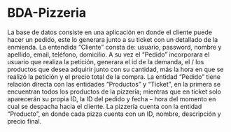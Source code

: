 # BDA-Pizzeria

La base de datos consiste en una aplicación en donde el cliente puede hacer un pedido, este lo generara junto a su ticket con un detallado de la enmienda.
La  entendida “Cliente” consta de: usuario, password, nombre y apellido, email, teléfono, domicilio. A su vez el “Pedido” incorporara el  usuario que realiza la petición, generara el id de la demanda, el / los productos que desea adquirir junto con su cantidad, más la hora en que se realizó la petición y el precio total de la compra.
La entidad “Pedido” tiene relación directa con las entidades “Productos” y “Ticket”, en la primera se encuentran todos los productos de la pizzería; mientras que en ticket solo aparecerán su propia ID, la ID del pedido y fecha – hora del momento en cual se despacha hacia el cliente.
La pizzería cuenta con la entidad “Producto”, en donde cada pizza cuenta con un ID, nombre, descripción y precio final.
